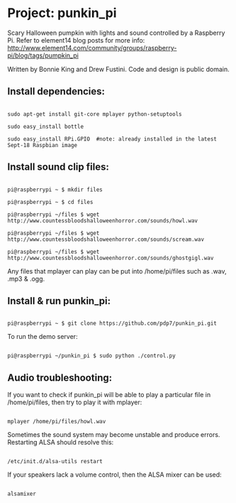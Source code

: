 Project: punkin_pi
====================
Scary Halloween pumpkin with lights and sound controlled by a Raspberry Pi.  Refer to element14 blog posts for more info: http://www.element14.com/community/groups/raspberry-pi/blog/tags/pumpkin_pi

Written by Bonnie King and Drew Fustini.  Code and design is public domain.

Install dependencies:
---------------------
<code>
sudo apt-get install git-core mplayer python-setuptools
</code>

<code>
sudo easy_install bottle
</code>

<code>
sudo easy_install RPi.GPIO  #note: already installed in the latest Sept-18 Raspbian image
</code>

Install sound clip files:
-------------------------

<code>
pi@raspberrypi ~ $ mkdir files
</code>

<code>
pi@raspberrypi ~ $ cd files
</code>

<code>
pi@raspberrypi ~/files $ wget http://www.countessbloodshalloweenhorror.com/sounds/howl.wav
</code>

<code>
pi@raspberrypi ~/files $ wget http://www.countessbloodshalloweenhorror.com/sounds/scream.wav
</code>

<code>
pi@raspberrypi ~/files $ wget http://www.countessbloodshalloweenhorror.com/sounds/ghostgigl.wav
</code>

Any files that mplayer can play can be put into /home/pi/files such as .wav, .mp3 & .ogg.

Install & run punkin_pi:
------------------------
<code>
pi@raspberrypi ~ $ git clone https://github.com/pdp7/punkin_pi.git
</code>

To run the demo server:

<code>
pi@raspberrypi ~/punkin_pi $ sudo python ./control.py
</code>

Audio troubleshooting:
----------------------
If you want to check if punkin_pi will be able to play a particular file in /home/pi/files, then try to play it with mplayer:

<code>
mplayer /home/pi/files/howl.wav
</code>

Sometimes the sound system may become unstable and produce errors.  Restarting ALSA should resolve this:

<code>
/etc/init.d/alsa-utils restart
</code>

If your speakers lack a volume control, then the ALSA mixer can be used:

<code>
alsamixer
</code>